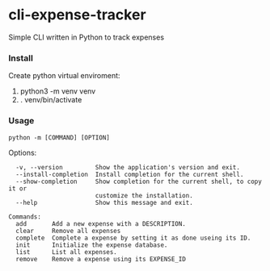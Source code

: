 # cli-expense-tracker

Simple CLI written in Python to track expenses

### Install 
Create python virtual enviroment:

1)    python3 -m venv venv
2)  . venv/bin/activate

### Usage 
```python -m [COMMAND] [OPTION]```

Options: 
```  
  -v, --version         Show the application's version and exit.
  --install-completion  Install completion for the current shell.
  --show-completion     Show completion for the current shell, to copy it or
                        customize the installation.
  --help                Show this message and exit.

Commands:
  add       Add a new expense with a DESCRIPTION.
  clear     Remove all expenses
  complete  Complete a expense by setting it as done useing its ID.
  init      Initialize the expense database.
  list      List all expenses.
  remove    Remove a expense using its EXPENSE_ID
```

